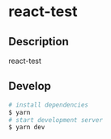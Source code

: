 # react-test

## Description

react-test

## Develop

```bash
# install dependencies
$ yarn
# start development server
$ yarn dev
```